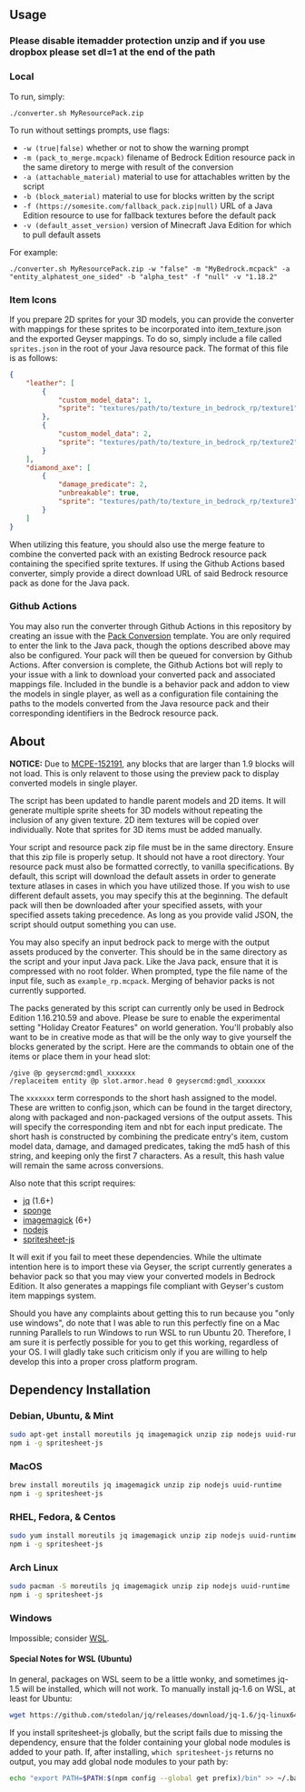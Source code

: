 ## Usage

### Please disable itemadder protection unzip and if you use dropbox please set dl=1 at the end of the path

### Local

To run, simply:
```
./converter.sh MyResourcePack.zip
```

To run without settings prompts, use flags:
- `-w (true|false)` whether or not to show the warning prompt 
- `-m (pack_to_merge.mcpack)` filename of Bedrock Edition resource pack in the same diretory to merge with result of the conversion
- `-a (attachable_material)` material to use for attachables written by the script
- `-b (block_material)` material to use for blocks written by the script
- `-f (https://somesite.com/fallback_pack.zip|null)` URL of a Java Edition resource to use for fallback textures before the default pack
- `-v (default_asset_version)` version of Minecraft Java Edition for which to pull default assets

For example:

```
./converter.sh MyResourcePack.zip -w "false" -m "MyBedrock.mcpack" -a "entity_alphatest_one_sided" -b "alpha_test" -f "null" -v "1.18.2"
```

### Item Icons

If you prepare 2D sprites for your 3D models, you can provide the converter with mappings for these sprites to be incorporated into item_texture.json and the exported Geyser mappings. To do so, simply include a file called `sprites.json` in the root of your Java resource pack. The format of this file is as follows:
```json
{
    "leather": [
        {
            "custom_model_data": 1,
            "sprite": "textures/path/to/texture_in_bedrock_rp/texture1"
        },
        {
            "custom_model_data": 2,
            "sprite": "textures/path/to/texture_in_bedrock_rp/texture2"
        }
    ],
    "diamond_axe": [
        {
            "damage_predicate": 2,
            "unbreakable": true,
            "sprite": "textures/path/to/texture_in_bedrock_rp/texture3"
        }
    ]
}
```

When utilizing this feature, you should also use the merge feature to combine the converted pack with an existing Bedrock resource pack containing the specified sprite textures. If using the Github Actions based converter, simply provide a direct download URL of said Bedrock resource pack as done for the Java pack.

### Github Actions

You may also run the converter through Github Actions in this repository by creating an issue with the [Pack Conversion](https://github.com/Kas-tle/java2bedrock.sh/issues/new?assignees=&labels=conversion&template=pack-conversion.yml&title=%5BPack%5D%3A+) template. You are only required to enter the link to the Java pack, though the options described above may also be configured. Your pack will then be queued for conversion by Github Actions. After conversion is complete, the Github Actions bot will reply to your issue with a link to download your converted pack and associated mappings file. Included in the bundle is a behavior pack and addon to view the models in single player, as well as a configuration file containing the paths to the models converted from the Java resource pack and their corresponding identifiers in the Bedrock resource pack.

## About

**NOTICE:** Due to [MCPE-152191](https://bugs.mojang.com/browse/MCPE-152191), any blocks that are larger than 1.9 blocks will not load. This is only relavent to those using the preview pack to display converted models in single player.

The script has been updated to handle parent models and 2D items. It will generate multiple sprite sheets for 3D models without repeating the inclusion of any given texture. 2D item textures will be copied over individually. Note that sprites for 3D items must be added manually.

Your script and resource pack zip file must be in the same directory. Ensure that this zip file is properly setup. It should not have a root directory. Your resource pack must also be formatted correctly, to vanilla specifications. By default, this script will download the default assets in order to generate texture atlases in cases in which you have utilized those. If you wish to use different default assets, you may specify this at the beginning. The default pack will then be downloaded after your specified assets, with your specified assets taking precedence. As long as you provide valid JSON, the script should output something you can use.

You may also specify an input bedrock pack to merge with the output assets produced by the converter. This should be in the same directory as the script and your input Java pack. Like the Java pack, ensure that it is compressed with no root folder. When prompted, type the file name of the input file, such as `example_rp.mcpack`. Merging of behavior packs is not currently supported.

The packs generated by this script can currently only be used in Bedrock Edition 1.16.210.59 and above. Please be sure to enable the experimental setting "Holiday Creator Features" on world generation. You'll probably also want to be in creative mode as that will be the only way to give yourself the blocks generated by the script. Here are the commands to obtain one of the items or place them in your head slot:
```
/give @p geysercmd:gmdl_xxxxxxx
/replaceitem entity @p slot.armor.head 0 geysercmd:gmdl_xxxxxxx
``` 
The `xxxxxxx` term corresponds to the short hash assigned to the model. These are written to config.json, which can be found in the target directory, along with packaged and non-packaged versions of the output assets. This will specify the corresponding item and nbt for each input predicate. The short hash is constructed by combining the predicate entry's item, custom model data, damage, and damaged predicates, taking the md5 hash of this string, and keeping only the first 7 characters. As a result, this hash value will remain the same across conversions.

Also note that this script requires:
- [jq](https://stedolan.github.io/jq/download/) (1.6+)
- [sponge](https://joeyh.name/code/moreutils/)
- [imagemagick](https://imagemagick.org/script/download.php) (6+)
- [nodejs](https://nodejs.org/en/)
- [spritesheet-js](https://www.npmjs.com/package/spritesheet-js)

It will exit if you fail to meet these dependencies. While the ultimate intention here is to import these via Geyser, the script currently generates a behavior pack so that you may view your converted models in Bedrock Edition. It also generates a mappings file compliant with Geyser's custom item mappings system.

Should you have any complaints about getting this to run because you "only use windows", do note that I was able to run this perfectly fine on a Mac running Parallels to run Windows to run WSL to run Ubuntu 20. Therefore, I am sure it is perfectly possible for you to get this working, regardless of your OS. I will gladly take such criticism only if you are willing to help develop this into a proper cross platform program. 

## Dependency Installation

### Debian, Ubuntu, & Mint
```sh
sudo apt-get install moreutils jq imagemagick unzip zip nodejs uuid-runtime
npm i -g spritesheet-js
```

### MacOS
```sh
brew install moreutils jq imagemagick unzip zip nodejs uuid-runtime
npm i -g spritesheet-js
```

### RHEL, Fedora, & Centos
```sh
sudo yum install moreutils jq imagemagick unzip zip nodejs uuid-runtime
npm i -g spritesheet-js
```

### Arch Linux
```sh
sudo pacman -S moreutils jq imagemagick unzip zip nodejs uuid-runtime
npm i -g spritesheet-js
```

### Windows
Impossible; consider [WSL](https://docs.microsoft.com/en-us/windows/wsl/install-win10).

#### Special Notes for WSL (Ubuntu)

In general, packages on WSL seem to be a little wonky, and sometimes jq-1.5 will be installed, which will not work. To manually install jq-1.6 on WSL, at least for Ubuntu:
```sh
wget https://github.com/stedolan/jq/releases/download/jq-1.6/jq-linux64 && sudo chmod +x jq-linux64 && sudo mv jq-linux64 /usr/bin/jq
```

If you install spritesheet-js globally, but the script fails due to missing the dependency, ensure that the folder containing your global node modules is added to your path. If, after installing, `which spritesheet-js` returns no output, you may add global node modules to your path by:
```sh
echo "export PATH=$PATH:$(npm config --global get prefix)/bin" >> ~/.bashrc && source ~/.bashrc
```
